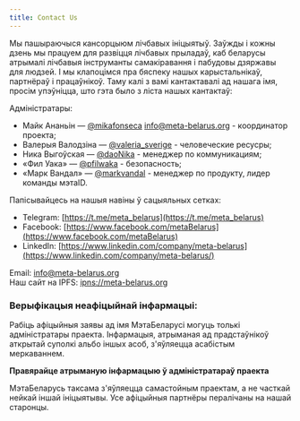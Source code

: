 ```yaml
---
title: Contact Us
---
```

Мы пашыраючыся кансорцыюм лічбавых ініцыятыў. Заўжды і кожны
дзень мы працуем для развіцця лічбавых прыладаў, каб беларусы атрымалі лічбавыя
інструманты самакіравання і пабудовы дзяржавы для людзей. І мы клапоцімся пра
бяспеку нашых карыстальнікаў, партнёраў і працаўнікоў. Таму калі з вамі
кантактавалі ад нашага імя, просім упэўніцца, што гэта было з ліста
нашых кантактаў:

 
Адміністратары:

- Майк Ананьін — [@mikafonseca](https://t.me/mikafonseca) info@meta-belarus.org - координатор проекта;
- Валерыя Валодзіна — [@valeria_sverige](https://t.me/valeria_sverige) - человеческие ресусры;
- Ника Выгоўская — [@daoNika](https://t.me/daoNika) - менеджер по коммуникациям;
- «Фил Уака» — [@pfilwaka](https://t.me/pfilwaka) - безопасность;
- «Марк Вандал» — [@markvandal](https://t.me/markvandal) - менеджер по продукту, лидер команды мэтаID.

Папісывайцесь на нашыя навіны ў сацыяльных сетках:

 - Telegram: [https://t.me/meta_belarus](https://t.me/meta_belarus)
 - Facebook: [https://www.facebook.com/metaBelarus](https://www.facebook.com/metaBelarus)
 - LinkedIn: [https://www.linkedin.com/company/meta-belarus](https://www.linkedin.com/company/meta-belarus/)
 
Email: info@meta-belarus.org   
Наш сайт на IPFS: [ipns://meta-belarus.org](ipns://meta-belarus.org)

### Верыфікацыя неафіцыйнай інфармацыі:

Рабіць афіцыйныя заявы ад імя МэтаБеларусі могуць толькі адміністратары праекта. Інфармацыя, атрыманая ад прадстаўнікоў аткрытай суполкі альбо іншых асоб, з'яўляецца асабістым меркаваннем.

**Правярайце атрыманую інфармацыю ў адміністратараў праекта**

МэтаБеларусь таксама з'яўляецца самастойным праектам, а не часткай нейкай іншай ініцыятывы. Усе афіцыйныя партнёры пералічаны на нашай старонцы. 
